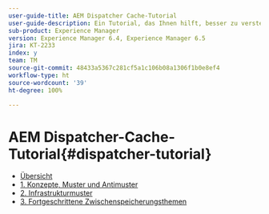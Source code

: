 ```yaml
---
user-guide-title: AEM Dispatcher Cache-Tutorial
user-guide-description: Ein Tutorial, das Ihnen hilft, besser zu verstehen, wie der Dispatcher funktioniert, und wie Sie damit arbeiten können.
sub-product: Experience Manager
version: Experience Manager 6.4, Experience Manager 6.5
jira: KT-2233
index: y
team: TM
source-git-commit: 48433a5367c281cf5a1c106b08a1306f1b0e8ef4
workflow-type: ht
source-wordcount: '39'
ht-degree: 100%

---
```



# AEM Dispatcher-Cache-Tutorial{#dispatcher-tutorial}

+ [Übersicht](overview.md)
+ [1. Konzepte, Muster und Antimuster](chapter-1.md)
+ [2. Infrastrukturmuster](chapter-2.md)
+ [3. Fortgeschrittene Zwischenspeicherungsthemen](chapter-3.md)

